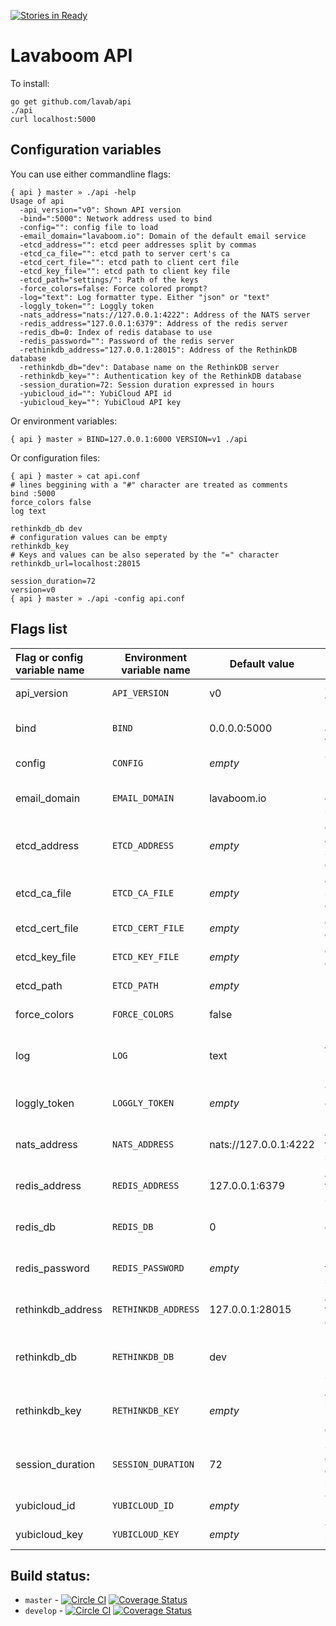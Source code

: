 [![Stories in Ready](https://badge.waffle.io/lavab/api.png?label=ready&title=Ready)](https://waffle.io/lavab/api)
# Lavaboom API

To install:

```
go get github.com/lavab/api
./api
curl localhost:5000
```

## Configuration variables

You can use either commandline flags:
```
{ api } master » ./api -help
Usage of api
  -api_version="v0": Shown API version
  -bind=":5000": Network address used to bind
  -config="": config file to load
  -email_domain="lavaboom.io": Domain of the default email service
  -etcd_address="": etcd peer addresses split by commas
  -etcd_ca_file="": etcd path to server cert's ca
  -etcd_cert_file="": etcd path to client cert file
  -etcd_key_file="": etcd path to client key file
  -etcd_path="settings/": Path of the keys
  -force_colors=false: Force colored prompt?
  -log="text": Log formatter type. Either "json" or "text"
  -loggly_token="": Loggly token
  -nats_address="nats://127.0.0.1:4222": Address of the NATS server
  -redis_address="127.0.0.1:6379": Address of the redis server
  -redis_db=0: Index of redis database to use
  -redis_password="": Password of the redis server
  -rethinkdb_address="127.0.0.1:28015": Address of the RethinkDB database
  -rethinkdb_db="dev": Database name on the RethinkDB server
  -rethinkdb_key="": Authentication key of the RethinkDB database
  -session_duration=72: Session duration expressed in hours
  -yubicloud_id="": YubiCloud API id
  -yubicloud_key="": YubiCloud API key
```

Or environment variables:
```
{ api } master » BIND=127.0.0.1:6000 VERSION=v1 ./api
```

Or configuration files:
```
{ api } master » cat api.conf
# lines beggining with a "#" character are treated as comments
bind :5000
force_colors false
log text

rethinkdb_db dev
# configuration values can be empty
rethinkdb_key
# Keys and values can be also seperated by the "=" character
rethinkdb_url=localhost:28015

session_duration=72
version=v0
{ api } master » ./api -config api.conf
```

## Flags list

| Flag or config variable name | Environment variable name | Default value | Description |
|:---------------------------- | ------------------------- | --------| ----- |
| api_version    | `API_VERSION` | v0 | Shown API version |
| bind           | `BIND` | 0.0.0.0:5000 | Network address used to bind |
| config         | `CONFIG` | _empty_ | Config file to load |
| email_domain   | `EMAIL_DOMAIN` | lavaboom.io | Domain of the default email service |
| etcd_address   | `ETCD_ADDRESS` | _empty_ | etcd peer addresses split by commas |
| etcd_ca_file   | `ETCD_CA_FILE` | _empty_ | etcd path to server cert's ca |
| etcd_cert_file | `ETCD_CERT_FILE` | _empty_ | etcd path to client cert file |
| etcd_key_file  | `ETCD_KEY_FILE` | _empty_ |  etcd path to client key file |
| etcd_path      | `ETCD_PATH` | _empty_ | Path of the keys |
| force_colors   | `FORCE_COLORS` | false | Force colored prompt? |
| log            | `LOG` | text | Log formatter type. Either "json" or "text". |
| loggly_token   | `LOGGLY_TOKEN` | _empty_ |  Token used to connect to Loggly |
| nats_address   | `NATS_ADDRESS` | nats://127.0.0.1:4222 | Address of the NATS server |
| redis_address  | `REDIS_ADDRESS` | 127.0.0.1:6379 | Address of the redis server |
| redis_db       | `REDIS_DB` | 0 | Index of redis database to use |
| redis_password | `REDIS_PASSWORD` | _empty_ | Password of the redis server |
| rethinkdb_address | `RETHINKDB_ADDRESS` | 127.0.0.1:28015 | Address of the RethinkDB database |
| rethinkdb_db      | `RETHINKDB_DB` | dev |Database name on the RethinkDB server |
| rethinkdb_key     | `RETHINKDB_KEY` | _empty_ | Authentication key of the RethinkDB database |
| session_duration  | `SESSION_DURATION` | 72 | Session duration expressed in hours |
| yubicloud_id      | `YUBICLOUD_ID` | _empty_ | YubiCloud API ID. |
| yubicloud_key     | `YUBICLOUD_KEY` | _empty_ | YubiCloud API key. |

## Build status:

 - `master` - [![Circle CI](https://circleci.com/gh/lavab/api/tree/master.svg?style=svg&circle-token=4a52d619a03d0249906195d6447ceb60a475c0c5)](https://circleci.com/gh/lavab/api/tree/master) [![Coverage Status](https://coveralls.io/repos/lavab/api/badge.svg?branch=master)](https://coveralls.io/r/lavab/api?branch=master)
 - `develop` - [![Circle CI](https://circleci.com/gh/lavab/api/tree/develop.svg?style=svg&circle-token=4a52d619a03d0249906195d6447ceb60a475c0c5)](https://circleci.com/gh/lavab/api/tree/develop) [![Coverage Status](https://coveralls.io/repos/lavab/api/badge.svg?branch=develop)](https://coveralls.io/r/lavab/api?branch=develop)
